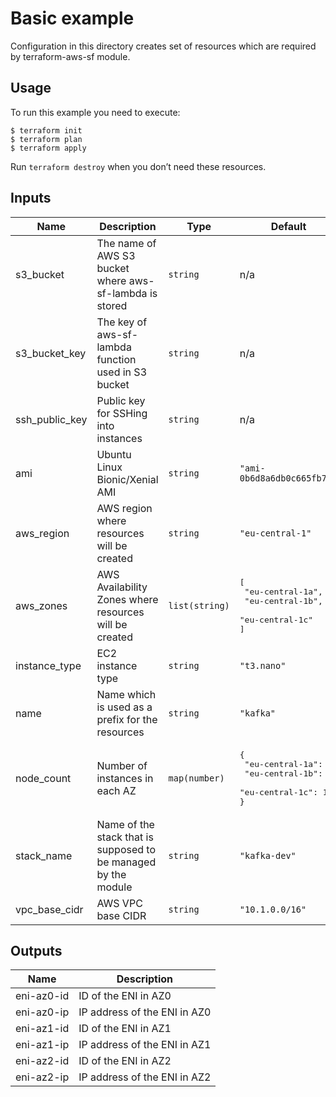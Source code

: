 # Basic example

Configuration in this directory creates set of resources which are required by terraform-aws-sf module.

## Usage

To run this example you need to execute:

```shell script
$ terraform init
$ terraform plan
$ terraform apply
```

Run `terraform destroy` when you don’t need these resources.

<!-- BEGINNING OF PRE-COMMIT-TERRAFORM DOCS HOOK -->
## Inputs

| Name | Description | Type | Default | Required |
|------|-------------|------|---------|:--------:|
| s3\_bucket | The name of AWS S3 bucket where aws-sf-lambda is stored | `string` | n/a | yes |
| s3\_bucket\_key | The key of aws-sf-lambda function used in S3 bucket | `string` | n/a | yes |
| ssh\_public\_key | Public key for SSHing into instances | `string` | n/a | yes |
| ami | Ubuntu Linux Bionic/Xenial AMI | `string` | `"ami-0b6d8a6db0c665fb7"` | no |
| aws\_region | AWS region where resources will be created | `string` | `"eu-central-1"` | no |
| aws\_zones | AWS Availability Zones where resources will be created | `list(string)` | <pre>[<br>  "eu-central-1a",<br>  "eu-central-1b",<br>  "eu-central-1c"<br>]</pre> | no |
| instance\_type | EC2 instance type | `string` | `"t3.nano"` | no |
| name | Name which is used as a prefix for the resources | `string` | `"kafka"` | no |
| node\_count | Number of instances in each AZ | `map(number)` | <pre>{<br>  "eu-central-1a": 1,<br>  "eu-central-1b": 1,<br>  "eu-central-1c": 1<br>}</pre> | no |
| stack\_name | Name of the stack that is supposed to be managed by the module | `string` | `"kafka-dev"` | no |
| vpc\_base\_cidr | AWS VPC base CIDR | `string` | `"10.1.0.0/16"` | no |

## Outputs

| Name | Description |
|------|-------------|
| eni-az0-id | ID of the ENI in AZ0 |
| eni-az0-ip | IP address of the ENI in AZ0 |
| eni-az1-id | ID of the ENI in AZ1 |
| eni-az1-ip | IP address of the ENI in AZ1 |
| eni-az2-id | ID of the ENI in AZ2 |
| eni-az2-ip | IP address of the ENI in AZ2 |

<!-- END OF PRE-COMMIT-TERRAFORM DOCS HOOK -->
